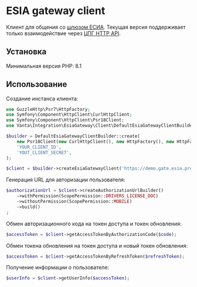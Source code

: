 # ESIA gateway client

Клиент для общения со [шлюзом ЕСИА](https://wiki.esia.pro). Текущая версия поддерживает только взаимодействие через [ЦПГ HTTP API](https://wiki.esia.pro/docs/esia-gw/for-developers/sentinel-cpg/).

## Установка

Минимальная версия PHP: 8.1

## Использование

Создание инстанса клиента:

```php
use GuzzleHttp\Psr7\HttpFactory;
use Symfony\Component\HttpClient\CurlHttpClient;
use Symfony\Component\HttpClient\Psr18Client;
use Vanta\Integration\EsiaGateway\Client\DefaultEsiaGatewayClientBuilder;

$builder = DefaultEsiaGatewayClientBuilder::create(
    new Psr18Client(new CurlHttpClient(), new HttpFactory(), new HttpFactory()),
    'YOUR_CLIENT_ID',
    'YOUT_CLIENT_SECRET',
);

$client = $builder->createEsiaGatewayClient('https://demo.gate.esia.pro', 'https://pos-credit.ru');
```

Генерация URL для авторизации пользователя:

```php
$authorizationUrl = $client->createAuthorizationUrlBuilder()
    ->withPermission(ScopePermission::DRIVERS_LICENSE_DOC)
    ->withoutPermission(ScopePermission::MOBILE)
    ->build()
;
```

Обмен авторизационного кода на токен доступа и токен обновления:

```php
$accessToken = $client->getAccessTokenByAuthorizationCode($code);
```

Обмен токена обновления на токен доступа и новый токен обновления:

```php
$accessToken = $client->getAccessTokenByRefreshToken($refreshToken);
```

Получение информации о пользователе:

```php
$userInfo = $client->getUserInfo($accessToken);
```
